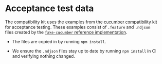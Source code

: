 # Acceptance test data

The compatibility kit uses the examples from the [cucumber compatibility kit](https://github.com/cucumber/compatibility-kit)
for acceptance testing. These examples consist of `.feature` and `.ndjson` files created by
the [`fake-cucumber` reference implementation](https://github.com/cucumber/fake-cucumber).

* The files are copied in by running `npm install`.

* We ensure the `.ndjson` files stay up to date by running `npm install` in CI
and verifying nothing changed.
